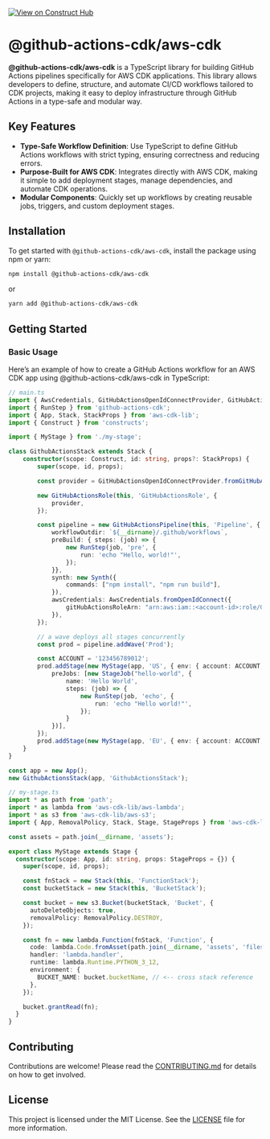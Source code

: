 [![View on Construct Hub](https://constructs.dev/badge?package=%40github-actions-cdk%2Faws-cdk)](https://constructs.dev/packages/@github-actions-cdk/aws-cdk)
# @github-actions-cdk/aws-cdk

**@github-actions-cdk/aws-cdk** is a TypeScript library for building GitHub Actions pipelines specifically for AWS CDK applications. This library allows developers to define, structure, and automate CI/CD workflows tailored to CDK projects, making it easy to deploy infrastructure through GitHub Actions in a type-safe and modular way.

## Key Features

- **Type-Safe Workflow Definition**: Use TypeScript to define GitHub Actions workflows with strict typing, ensuring correctness and reducing errors.
- **Purpose-Built for AWS CDK**: Integrates directly with AWS CDK, making it simple to add deployment stages, manage dependencies, and automate CDK operations.
- **Modular Components**: Quickly set up workflows by creating reusable jobs, triggers, and custom deployment stages.

## Installation

To get started with `@github-actions-cdk/aws-cdk`, install the package using npm or yarn:

```bash
npm install @github-actions-cdk/aws-cdk
```

or

```bash
yarn add @github-actions-cdk/aws-cdk
```

## Getting Started

### Basic Usage
Here’s an example of how to create a GitHub Actions workflow for an AWS CDK app using @github-actions-cdk/aws-cdk in TypeScript:

```typescript
// main.ts
import { AwsCredentials, GitHubActionsOpenIdConnectProvider, GitHubActionsPipeline, GitHubActionsRole, StageJob, Synth } from '@github-actions-cdk/aws-cdk';
import { RunStep } from 'github-actions-cdk';
import { App, Stack, StackProps } from 'aws-cdk-lib';
import { Construct } from 'constructs';

import { MyStage } from './my-stage';

class GithubActionsStack extends Stack {
    constructor(scope: Construct, id: string, props?: StackProps) {
        super(scope, id, props);

        const provider = GitHubActionsOpenIdConnectProvider.fromGitHubActionsOpenIdConnectProvider(this);

        new GitHubActionsRole(this, 'GitHubActionsRole', {
            provider,
        });

        const pipeline = new GitHubActionsPipeline(this, 'Pipeline', {
            workflowOutdir: `${__dirname}/.github/workflows`,
            preBuild: { steps: (job) => {
                new RunStep(job, 'pre', {
                    run: 'echo "Hello, world!"',
                });
            }},
            synth: new Synth({
                commands: ["npm install", "npm run build"],
            }),
            awsCredentials: AwsCredentials.fromOpenIdConnect({
                gitHubActionsRoleArn: "arn:aws:iam::<account-id>:role/GitHubActionsRole",
            }),
        });

        // a wave deploys all stages concurrently
        const prod = pipeline.addWave('Prod');

        const ACCOUNT = '123456789012';
        prod.addStage(new MyStage(app, 'US', { env: { account: ACCOUNT, region: 'us-east-1' } }), {
            preJobs: [new StageJob("hello-world", {
                name: 'Hello World',
                steps: (job) => {
                    new RunStep(job, 'echo', {
                        run: 'echo "Hello world!"',
                    });
                } 
            })],
        });
        prod.addStage(new MyStage(app, 'EU', { env: { account: ACCOUNT, region: 'eu-west-2' } }));
    }
}

const app = new App();
new GithubActionsStack(app, 'GithubActionsStack');

// my-stage.ts
import * as path from 'path';
import * as lambda from 'aws-cdk-lib/aws-lambda';
import * as s3 from 'aws-cdk-lib/aws-s3';
import { App, RemovalPolicy, Stack, Stage, StageProps } from 'aws-cdk-lib';

const assets = path.join(__dirname, 'assets');

export class MyStage extends Stage {
  constructor(scope: App, id: string, props: StageProps = {}) {
    super(scope, id, props);

    const fnStack = new Stack(this, 'FunctionStack');
    const bucketStack = new Stack(this, 'BucketStack');

    const bucket = new s3.Bucket(bucketStack, 'Bucket', {
      autoDeleteObjects: true,
      removalPolicy: RemovalPolicy.DESTROY,
    });

    const fn = new lambda.Function(fnStack, 'Function', {
      code: lambda.Code.fromAsset(path.join(__dirname, 'assets', 'files')),
      handler: 'lambda.handler',
      runtime: lambda.Runtime.PYTHON_3_12,
      environment: {
        BUCKET_NAME: bucket.bucketName, // <-- cross stack reference
      },
    });

    bucket.grantRead(fn);
  }
}
```

## Contributing

Contributions are welcome! Please read the [CONTRIBUTING.md](../../CONTRIBUTING.md) for details on how to get involved.

## License

This project is licensed under the MIT License. See the [LICENSE](../../LICENCE) file for more information.
